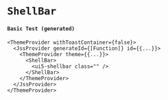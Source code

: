 # `ShellBar`

#### `Basic Test (generated)`

```
<ThemeProvider withToastContainer={false}>
  <JssProvider generateId={[Function]} id={{...}}>
    <ThemeProvider theme={{...}}>
      <ShellBar>
        <ui5-shellbar class="" />
      </ShellBar>
    </ThemeProvider>
  </JssProvider>
</ThemeProvider>
```

